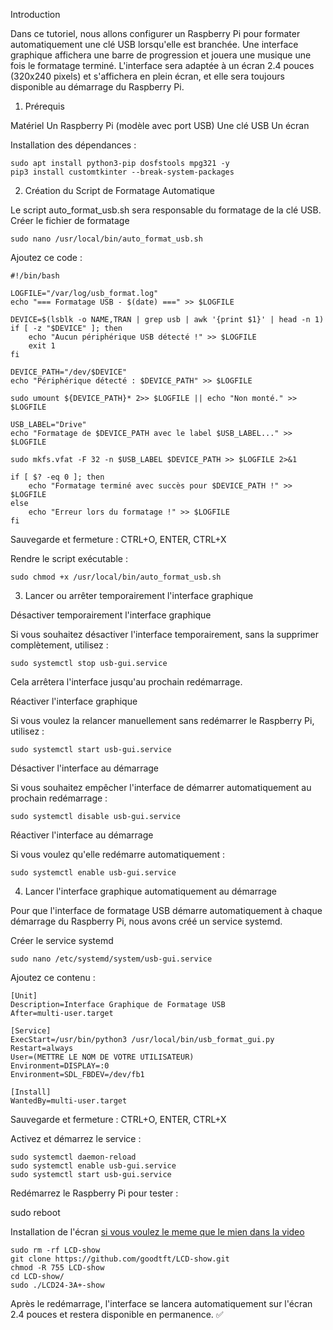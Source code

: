 Introduction

Dans ce tutoriel, nous allons configurer un Raspberry Pi pour formater automatiquement une clé USB lorsqu'elle est branchée. Une interface graphique affichera une barre de progression et jouera une musique une fois le formatage terminé. L'interface sera adaptée à un écran 2.4 pouces (320x240 pixels) et s'affichera en plein écran, et elle sera toujours disponible au démarrage du Raspberry Pi.

1. Prérequis

Matériel
Un Raspberry Pi (modèle avec port USB)
Une clé USB
Un écran 



Installation des dépendances :

```sudo apt update && sudo apt upgrade -y
sudo apt install python3-pip dosfstools mpg321 -y
pip3 install customtkinter --break-system-packages
```


2. Création du Script de Formatage Automatique

Le script auto_format_usb.sh sera responsable du formatage de la clé USB.
Créer le fichier de formatage
```
sudo nano /usr/local/bin/auto_format_usb.sh
```
Ajoutez ce code :
```
#!/bin/bash

LOGFILE="/var/log/usb_format.log"
echo "=== Formatage USB - $(date) ===" >> $LOGFILE

DEVICE=$(lsblk -o NAME,TRAN | grep usb | awk '{print $1}' | head -n 1)
if [ -z "$DEVICE" ]; then
    echo "Aucun périphérique USB détecté !" >> $LOGFILE
    exit 1
fi

DEVICE_PATH="/dev/$DEVICE"
echo "Périphérique détecté : $DEVICE_PATH" >> $LOGFILE

sudo umount ${DEVICE_PATH}* 2>> $LOGFILE || echo "Non monté." >> $LOGFILE

USB_LABEL="Drive"
echo "Formatage de $DEVICE_PATH avec le label $USB_LABEL..." >> $LOGFILE

sudo mkfs.vfat -F 32 -n $USB_LABEL $DEVICE_PATH >> $LOGFILE 2>&1

if [ $? -eq 0 ]; then
    echo "Formatage terminé avec succès pour $DEVICE_PATH !" >> $LOGFILE
else
    echo "Erreur lors du formatage !" >> $LOGFILE
fi

```

Sauvegarde et fermeture : CTRL+O, ENTER, CTRL+X



Rendre le script exécutable :
```
sudo chmod +x /usr/local/bin/auto_format_usb.sh
```


3. Lancer ou arrêter temporairement l'interface graphique

Désactiver temporairement l'interface graphique

Si vous souhaitez désactiver l'interface temporairement, sans la supprimer complètement, utilisez :
```
sudo systemctl stop usb-gui.service
```
Cela arrêtera l'interface jusqu'au prochain redémarrage.

Réactiver l'interface graphique

Si vous voulez la relancer manuellement sans redémarrer le Raspberry Pi, utilisez :
```
sudo systemctl start usb-gui.service
```
Désactiver l'interface au démarrage

Si vous souhaitez empêcher l'interface de démarrer automatiquement au prochain redémarrage :
```
sudo systemctl disable usb-gui.service
```
Réactiver l'interface au démarrage

Si vous voulez qu'elle redémarre automatiquement :
```
sudo systemctl enable usb-gui.service
```
4. Lancer l'interface graphique automatiquement au démarrage

Pour que l'interface de formatage USB démarre automatiquement à chaque démarrage du Raspberry Pi, nous avons créé un service systemd.

Créer le service systemd
```
sudo nano /etc/systemd/system/usb-gui.service
```
Ajoutez ce contenu :
```
[Unit]
Description=Interface Graphique de Formatage USB
After=multi-user.target

[Service]
ExecStart=/usr/bin/python3 /usr/local/bin/usb_format_gui.py
Restart=always
User=(METTRE LE NOM DE VOTRE UTILISATEUR)
Environment=DISPLAY=:0
Environment=SDL_FBDEV=/dev/fb1

[Install]
WantedBy=multi-user.target
```
Sauvegarde et fermeture : CTRL+O, ENTER, CTRL+X

Activez et démarrez le service :
```
sudo systemctl daemon-reload
sudo systemctl enable usb-gui.service
sudo systemctl start usb-gui.service
```
Redémarrez le Raspberry Pi pour tester :

sudo reboot

Installation de l'écran
[si vous voulez le meme que le mien dans la video](https://s.click.aliexpress.com/e/_onk5ohm)
```
sudo rm -rf LCD-show
git clone https://github.com/goodtft/LCD-show.git
chmod -R 755 LCD-show
cd LCD-show/
sudo ./LCD24-3A+-show
```

Après le redémarrage, l'interface se lancera automatiquement sur l'écran 2.4 pouces et restera disponible en permanence. ✅

